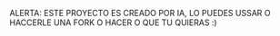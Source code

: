 ALERTA: ESTE PROYECTO ES CREADO POR IA, LO PUEDES USSAR O HACCERLE UNA FORK O HACER O QUE TU QUIERAS :)
